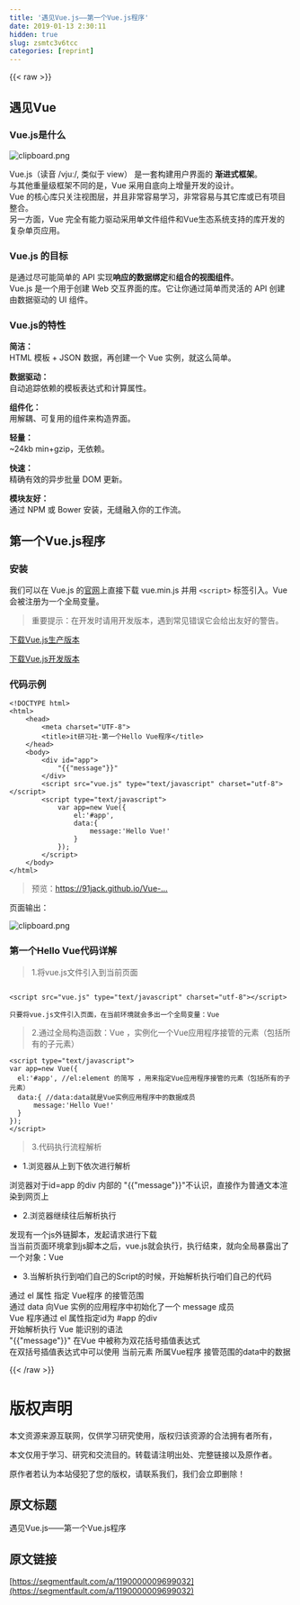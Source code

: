 ```yaml
---
title: '遇见Vue.js——第一个Vue.js程序' 
date: 2019-01-13 2:30:11
hidden: true
slug: zsmtc3v6tcc
categories: [reprint]
---
```


{{< raw >}}

                    
<h2 id="articleHeader0">遇见Vue</h2>
<h3 id="articleHeader1">Vue.js是什么</h3>
<p><span class="img-wrap"><img data-src="/img/bVORjF?w=873&amp;h=469" src="https://static.alili.tech/img/bVORjF?w=873&amp;h=469" alt="clipboard.png" title="clipboard.png" style="cursor: pointer; display: inline;"></span></p>
<p>Vue.js（读音 /vjuː/, 类似于 view） 是一套构建用户界面的 <strong>渐进式框架</strong>。<br>与其他重量级框架不同的是，Vue 采用自底向上增量开发的设计。<br>Vue 的核心库只关注视图层，并且非常容易学习，非常容易与其它库或已有项目整合。<br>另一方面，Vue 完全有能力驱动采用单文件组件和Vue生态系统支持的库开发的复杂单页应用。</p>
<h3 id="articleHeader2">Vue.js 的目标</h3>
<p>是通过尽可能简单的 API 实现<strong>响应的数据绑定</strong>和<strong>组合的视图组件</strong>。<br>Vue.js 是一个用于创建 Web 交互界面的库。它让你通过简单而灵活的 API 创建由数据驱动的 UI 组件。</p>
<h3 id="articleHeader3">Vue.js的特性</h3>
<p><strong>简洁：</strong><br>HTML 模板 + JSON 数据，再创建一个 Vue 实例，就这么简单。</p>
<p><strong>数据驱动：</strong><br>自动追踪依赖的模板表达式和计算属性。</p>
<p><strong>组件化：</strong><br>用解耦、可复用的组件来构造界面。</p>
<p><strong>轻量：</strong><br>~24kb min+gzip，无依赖。</p>
<p><strong>快速：</strong><br>精确有效的异步批量 DOM 更新。</p>
<p><strong>模块友好：</strong><br>通过 NPM 或 Bower 安装，无缝融入你的工作流。</p>
<h2 id="articleHeader4">第一个Vue.js程序</h2>
<h3 id="articleHeader5">安装</h3>
<p>我们可以在 Vue.js 的<a href="http://cn.vuejs.org/" rel="nofollow noreferrer" target="_blank">官网</a>上直接下载 vue.min.js 并用 <code>&lt;script&gt;</code> 标签引入。Vue 会被注册为一个全局变量。</p>
<blockquote><p>重要提示：在开发时请用开发版本，遇到常见错误它会给出友好的警告。</p></blockquote>
<p><a href="https://vuejs.org/js/vue.min.js" rel="nofollow noreferrer" target="_blank">下载Vue.js生产版本</a></p>
<p><a href="https://vuejs.org/js/vue.js" rel="nofollow noreferrer" target="_blank">下载Vue.js开发版本</a></p>
<h3 id="articleHeader6">代码示例</h3>
<div class="widget-codetool" style="display:none;">
      <div class="widget-codetool--inner">
      <span class="selectCode code-tool" data-toggle="tooltip" data-placement="top" title="" data-original-title="全选"></span>
      <span type="button" class="copyCode code-tool" data-toggle="tooltip" data-placement="top" data-clipboard-text="<!DOCTYPE html>
<html>
    <head>
        <meta charset=&quot;UTF-8&quot;>
        <title>it研习社-第一个Hello Vue程序</title>
    </head>
    <body>
        <div id=&quot;app&quot;>
            "{{"message"}}"
        </div>
        <script src=&quot;vue.js&quot; type=&quot;text/javascript&quot; charset=&quot;utf-8&quot;></script>
        <script type=&quot;text/javascript&quot;>
            var app=new Vue({
                el:'#app',
                data:{
                    message:'Hello Vue!'
                }
            });
        </script>
    </body>
</html>" title="" data-original-title="复制"></span>
      <span type="button" class="saveToNote code-tool" data-toggle="tooltip" data-placement="top" title="" data-original-title="放进笔记"></span>
      </div>
      </div><pre class="hljs django"><code><span class="xml"><span class="hljs-meta">&lt;!DOCTYPE html&gt;</span>
<span class="hljs-tag">&lt;<span class="hljs-name">html</span>&gt;</span>
    <span class="hljs-tag">&lt;<span class="hljs-name">head</span>&gt;</span>
        <span class="hljs-tag">&lt;<span class="hljs-name">meta</span> <span class="hljs-attr">charset</span>=<span class="hljs-string">"UTF-8"</span>&gt;</span>
        <span class="hljs-tag">&lt;<span class="hljs-name">title</span>&gt;</span>it研习社-第一个Hello Vue程序<span class="hljs-tag">&lt;/<span class="hljs-name">title</span>&gt;</span>
    <span class="hljs-tag">&lt;/<span class="hljs-name">head</span>&gt;</span>
    <span class="hljs-tag">&lt;<span class="hljs-name">body</span>&gt;</span>
        <span class="hljs-tag">&lt;<span class="hljs-name">div</span> <span class="hljs-attr">id</span>=<span class="hljs-string">"app"</span>&gt;</span>
            </span><span class="hljs-template-variable">"{{"message"}}"</span><span class="xml">
        <span class="hljs-tag">&lt;/<span class="hljs-name">div</span>&gt;</span>
        <span class="hljs-tag">&lt;<span class="hljs-name">script</span> <span class="hljs-attr">src</span>=<span class="hljs-string">"vue.js"</span> <span class="hljs-attr">type</span>=<span class="hljs-string">"text/javascript"</span> <span class="hljs-attr">charset</span>=<span class="hljs-string">"utf-8"</span>&gt;</span><span class="undefined"></span><span class="hljs-tag">&lt;/<span class="hljs-name">script</span>&gt;</span>
        <span class="hljs-tag">&lt;<span class="hljs-name">script</span> <span class="hljs-attr">type</span>=<span class="hljs-string">"text/javascript"</span>&gt;</span><span class="actionscript">
            <span class="hljs-keyword">var</span> app=<span class="hljs-keyword">new</span> Vue({
                el:<span class="hljs-string">'#app'</span>,
                data:{
                    message:<span class="hljs-string">'Hello Vue!'</span>
                }
            });
        </span><span class="hljs-tag">&lt;/<span class="hljs-name">script</span>&gt;</span>
    <span class="hljs-tag">&lt;/<span class="hljs-name">body</span>&gt;</span>
<span class="hljs-tag">&lt;/<span class="hljs-name">html</span>&gt;</span></span></code></pre>
<blockquote><p>预览：<a href="https://91jack.github.io/Vue-tutorial/chapter01/01hellovue.html" rel="nofollow noreferrer" target="_blank">https://91jack.github.io/Vue-...</a></p></blockquote>
<p>页面输出：</p>
<p><span class="img-wrap"><img data-src="/img/bVORjP?w=115&amp;h=35" src="https://static.alili.tech/img/bVORjP?w=115&amp;h=35" alt="clipboard.png" title="clipboard.png" style="cursor: pointer; display: inline;"></span></p>
<h3 id="articleHeader7">第一个Hello Vue代码详解</h3>
<blockquote><p>1.将vue.js文件引入到当前页面</p></blockquote>
<div class="widget-codetool" style="display:none;">
      <div class="widget-codetool--inner">
      <span class="selectCode code-tool" data-toggle="tooltip" data-placement="top" title="" data-original-title="全选"></span>
      <span type="button" class="copyCode code-tool" data-toggle="tooltip" data-placement="top" data-clipboard-text="
<script src=&quot;vue.js&quot; type=&quot;text/javascript&quot; charset=&quot;utf-8&quot;></script>
" title="" data-original-title="复制"></span>
      <span type="button" class="saveToNote code-tool" data-toggle="tooltip" data-placement="top" title="" data-original-title="放进笔记"></span>
      </div>
      </div><pre class="hljs xml"><code>
<span class="hljs-tag">&lt;<span class="hljs-name">script</span> <span class="hljs-attr">src</span>=<span class="hljs-string">"vue.js"</span> <span class="hljs-attr">type</span>=<span class="hljs-string">"text/javascript"</span> <span class="hljs-attr">charset</span>=<span class="hljs-string">"utf-8"</span>&gt;</span><span class="undefined"></span><span class="hljs-tag">&lt;/<span class="hljs-name">script</span>&gt;</span>
</code></pre>
<div class="widget-codetool" style="display:none;">
      <div class="widget-codetool--inner">
      <span class="selectCode code-tool" data-toggle="tooltip" data-placement="top" title="" data-original-title="全选"></span>
      <span type="button" class="copyCode code-tool" data-toggle="tooltip" data-placement="top" data-clipboard-text="只要将vue.js文件引入页面，在当前环境就会多出一个全局变量：Vue
" title="" data-original-title="复制"></span>
      <span type="button" class="saveToNote code-tool" data-toggle="tooltip" data-placement="top" title="" data-original-title="放进笔记"></span>
      </div>
      </div><pre class="hljs css"><code>只要将<span class="hljs-selector-tag">vue</span><span class="hljs-selector-class">.js</span>文件引入页面，在当前环境就会多出一个全局变量：<span class="hljs-selector-tag">Vue</span>
</code></pre>
<blockquote><p>2.通过全局构造函数：Vue ，实例化一个Vue应用程序接管的元素（包括所有的子元素）</p></blockquote>
<div class="widget-codetool" style="display:none;">
      <div class="widget-codetool--inner">
      <span class="selectCode code-tool" data-toggle="tooltip" data-placement="top" title="" data-original-title="全选"></span>
      <span type="button" class="copyCode code-tool" data-toggle="tooltip" data-placement="top" data-clipboard-text="<script type=&quot;text/javascript&quot;>
var app=new Vue({
  el:'#app', //el:element 的简写 ，用来指定Vue应用程序接管的元素（包括所有的子元素）
  data:{ //data:data就是Vue实例应用程序中的数据成员
      message:'Hello Vue!'
  }
});
</script>" title="" data-original-title="复制"></span>
      <span type="button" class="saveToNote code-tool" data-toggle="tooltip" data-placement="top" title="" data-original-title="放进笔记"></span>
      </div>
      </div><pre class="hljs xml"><code><span class="hljs-tag">&lt;<span class="hljs-name">script</span> <span class="hljs-attr">type</span>=<span class="hljs-string">"text/javascript"</span>&gt;</span><span class="actionscript">
<span class="hljs-keyword">var</span> app=<span class="hljs-keyword">new</span> Vue({
  el:<span class="hljs-string">'#app'</span>, <span class="hljs-comment">//el:element 的简写 ，用来指定Vue应用程序接管的元素（包括所有的子元素）</span>
  data:{ <span class="hljs-comment">//data:data就是Vue实例应用程序中的数据成员</span>
      message:<span class="hljs-string">'Hello Vue!'</span>
  }
});
</span><span class="hljs-tag">&lt;/<span class="hljs-name">script</span>&gt;</span></code></pre>
<blockquote><p>3.代码执行流程解析</p></blockquote>
<ul><li><p>1.浏览器从上到下依次进行解析</p></li></ul>
<p>浏览器对于id=app 的div 内部的 "{{"message"}}"不认识，直接作为普通文本渲染到网页上</p>
<ul><li><p>2.浏览器继续往后解析执行</p></li></ul>
<p>发现有一个js外链脚本，发起请求进行下载<br>当当前页面环境拿到js脚本之后，vue.js就会执行，执行结束，就向全局暴露出了一个对象：Vue</p>
<ul><li><p>3.当解析执行到咱们自己的Script的时候，开始解析执行咱们自己的代码</p></li></ul>
<p>通过 el 属性 指定  Vue程序 的接管范围<br>通过 data 向Vue 实例的应用程序中初始化了一个 message 成员<br>Vue 程序通过 el 属性指定id为 #app 的div<br>开始解析执行 Vue 能识别的语法<br>"{{"message"}}" 在Vue 中被称为双花括号插值表达式<br>在双括号插值表达式中可以使用 当前元素 所属Vue程序 接管范围的data中的数据</p>

                
{{< /raw >}}

# 版权声明
本文资源来源互联网，仅供学习研究使用，版权归该资源的合法拥有者所有，

本文仅用于学习、研究和交流目的。转载请注明出处、完整链接以及原作者。

原作者若认为本站侵犯了您的版权，请联系我们，我们会立即删除！

## 原文标题
遇见Vue.js——第一个Vue.js程序

## 原文链接
[https://segmentfault.com/a/1190000009699032](https://segmentfault.com/a/1190000009699032)

